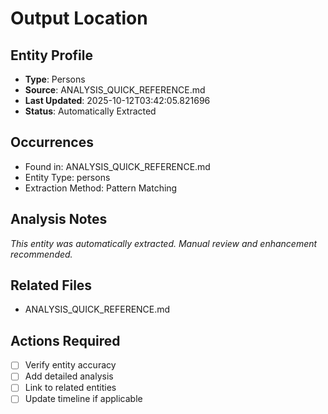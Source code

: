 # Output Location

## Entity Profile
- **Type**: Persons
- **Source**: ANALYSIS_QUICK_REFERENCE.md
- **Last Updated**: 2025-10-12T03:42:05.821696
- **Status**: Automatically Extracted

## Occurrences
- Found in: ANALYSIS_QUICK_REFERENCE.md
- Entity Type: persons
- Extraction Method: Pattern Matching

## Analysis Notes
*This entity was automatically extracted. Manual review and enhancement recommended.*

## Related Files
- ANALYSIS_QUICK_REFERENCE.md

## Actions Required
- [ ] Verify entity accuracy
- [ ] Add detailed analysis
- [ ] Link to related entities
- [ ] Update timeline if applicable
